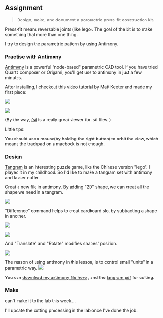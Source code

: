 

## Assignment

> Design, make, and document a parametric press-fit construction kit.

Press-fit means reversable joints (like lego). The goal of the kit is to make something that more than one thing.

I try to design the parametric pattern by using Antimony.

### Practise with Antimony
[Antimony](http://www.mattkeeter.com/projects/antimony/3/) is a powerful "node-based" parametric CAD tool. If you have tried  Quartz composer or Origami, you'll get use to antimony in just a few minutes.


After installing, I checkout this [video tutorial](http://www.mattkeeter.com/projects/antimony/3/) by Matt Keeter and made my first piece:

![](http://7xjpra.com1.z0.glb.clouddn.com/antimonyprac.png)

![](http://7xjpra.com1.z0.glb.clouddn.com/antimonytest.png)

(By the way, [fstl](http://www.mattkeeter.com/projects/fstl/) is a really great viewer for .stl files. )

Little tips:

You should use a mouse(by holding the right button) to orbit the view, which means the trackpad on a macbook is not enough.

### Design
[Tangram](https://en.wikipedia.org/wiki/Tangram) is an interesting puzzle game, like the Chinese version "lego". I played it in my childhood. So I'd like to make a tangram set with antimony and lasser cutter.

Creat a new file in antimony. By adding "2D" shape, we can creat all the shape we need in a tangram.

![](http://7xjpra.com1.z0.glb.clouddn.com/antimonys1.png)

“Difference” command helps to creat cardboard slot by subtracting a shape in another. 

![](http://7xjpra.com1.z0.glb.clouddn.com/antimonys2.png)

![](http://7xjpra.com1.z0.glb.clouddn.com/antimonys4.png)

And "Translate" and "Rotate" modifies shapes' position.

![](http://7xjpra.com1.z0.glb.clouddn.com/antimonys3.png)

The reason of using antimony in this lesson, is to control small "units" in a parametric way. 
![](http://7xjpra.com1.z0.glb.clouddn.com/antimonys5.png)

You can [download my antimony file here](https://app.box.com/s/qfndi1fv6vhbyu6gr9rfzxfjnzxoj68o) , and the [tangram pdf](https://app.box.com/s/6cdjvc3lr6gsh1rz6gguic5m02iu451d) for cutting.


### Make

can't make it to the lab this week....

I'll update the cutting processing in the lab once I've done the job.